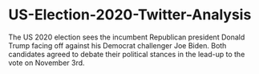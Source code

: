 # US-Election-2020-Twitter-Analysis


The US 2020 election sees the incumbent Republican president Donald Trump facing off against his Democrat challenger Joe Biden. Both candidates agreed to debate their political stances in the lead-up to the vote on November 3rd.
